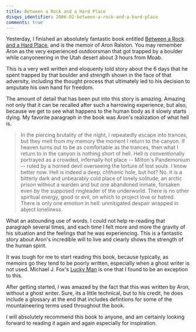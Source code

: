 ```yaml
---
title: Between a Rock and a Hard Place
disqus_identifier: 2006-02-between-a-rock-and-a-hard-place
comments: true
---
```


Yesterday, I finished an absolutely fantastic book entitled [Between a Rock and a Hard Place][1], and is the memoir of Aron Ralston. You may remember Aron as the very experienced outdoorsman that got trapped by a boulder while canyoneering in the Utah desert about 3 hours from Moab.

This is a very well written and eloquenty told story about the 6 days that he spent trapped by that boulder and strength shown in the face of that adversity, including the thought process that ultimately led to his decision to amputate his own hand for freedom.

The amount of detail that has been put into this story is amazing. Amazing not only that it can be recalled after such a harrowing experience, but also, because we get to see what happens to the human body as it slowly starts dying. My favorite paragraph in the book was Aron's realization of what hell is.

>In the piercing brutality of the night, I repeatedly escape into trances, but they melt from my memory the moment I return to the canyon. If heaven turns out to be as comfortable as the trances, then what I return to in the canyon is nothing short of hell. Hell is conventionally portrayed as a crowded, infernally hot place -- Milton's Pandemonium -- ruled by a horned devil overseeing the torture of lost souls. I know better now. Hell is indeed a deep, chthonic hole, but hot? No. It is a bitterly dark and unbearably cold place of lonely solitude, an arctic prison without a warden and but one abandoned inmate, forsaken even by the supposed ringleader of the underworld. There is no other spiritual energy, good or evil, on which to project love or hatred. There is only one emotion in hell: unmitigated despair wrapped in abject loneliness.

What an astounding use of words. I could not help re-reading that paragraph several times, and each time I felt more and more the gravity of his situation and the feelings that he was experiencing. This is a fantastic story about Aron's incredible will to live and clearly shows the strength of the human spirit. 

It was tough for me to start reading this book, because typically, as memoirs go they tend to be poorly written, especially when a ghost writer is not used. Michael J. Fox's [Lucky Man][2] is one that I found to be an exception to this. 

After getting started, I was amazed by the fact that this was written by Aron, without a ghost writer. Sure, its a little technical, but to his credit, he does include a glossary at the end that includes defintions for some of the mountaineering terms used throughout the book.

I will absolutely recommend this book to anyone, and am certainly looking forward to reading it again and again especially for inspiration.

[1]:http://www.amazon.com/exec/obidos/redirect?link_code=as2&amp;path=ASIN/074349282X&amp;tag=mattbertherco-20&amp;camp=1789&amp;creative=9325
[2]:http://www.amazon.com/exec/obidos/redirect?link_code=as2&amp;path=ASIN/0786888741&amp;tag=mattbertherco-20&amp;camp=1789&amp;creative=9325

